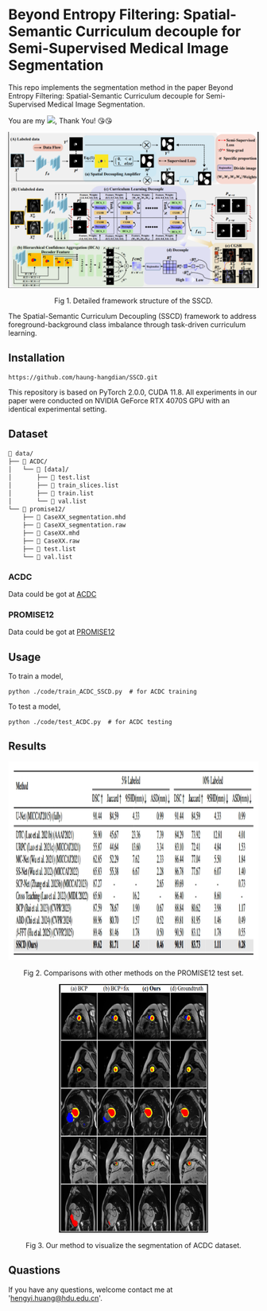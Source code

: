 # Beyond Entropy Filtering: Spatial-Semantic Curriculum decouple for Semi-Supervised Medical Image Segmentation

This repo implements the segmentation method in the paper Beyond Entropy Filtering: Spatial-Semantic Curriculum decouple for Semi-Supervised Medical Image Segmentation.

You are my ![](https://visitor-badge.laobi.icu/badge?page_id=hauang-hangdian), Thank You! &#x1F618;&#x1F618;

![](https://github.com/haung-hangdian/SSCD/blob/main/figure/Overview.png)
<p align="center">Fig 1. Detailed framework structure of the SSCD.</p>

The Spatial-Semantic Curriculum Decoupling (SSCD) framework to address foreground-background class imbalance through task-driven curriculum learning.
## Installation
```path
https://github.com/haung-hangdian/SSCD.git
```

This repository is based on PyTorch 2.0.0, CUDA 11.8. All experiments in our paper were conducted on NVIDIA GeForce RTX 4070S GPU with an identical experimental setting.

## Dataset
```path
📁 data/
├── 📁 ACDC/
│   └── 📁 [data]/
│       ├── 📄 test.list
│       ├── 📄 train_slices.list
│       ├── 📄 train.list
│       └── 📄 val.list
└── 📁 promise12/
    ├── 📄 CaseXX_segmentation.mhd
    ├── 📄 CaseXX_segmentation.raw
    ├── 📄 CaseXX.mhd
    ├── 📄 CaseXX.raw
    ├── 📄 test.list
    └── 📄 val.list
```
### ACDC
Data could be got at [ACDC](https://github.com/HiLab-git/SSL4MIS/tree/master/data/ACDC)

### PROMISE12

Data could be got at [PROMISE12](https://promise12.grand-challenge.org/Download/) 
## Usage
To train a model,
```path
python ./code/train_ACDC_SSCD.py  # for ACDC training 
```
To test a model,
```path
python ./code/test_ACDC.py  # for ACDC testing 
```
## Results
<p align="center">
  <img src="https://github.com/haung-hangdian/SSCD/blob/main/figure/results.png" width="600" height="400">
</p>

<p align="center">Fig 2. Comparisons with other methods on the PROMISE12 test set.</p>

<p align="center">
  <img src="https://github.com/haung-hangdian/SSCD/blob/main/figure/view.png" width="300" height="500">
</p>
<p align="center">Fig 3. Our method to visualize the segmentation of ACDC dataset.</p>

## Quastions
If you have any questions, welcome contact me at 'hengyi.huang@hdu.edu.cn'.
